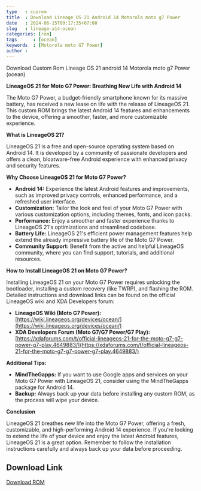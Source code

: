 ```yaml
---
type   : cusrom
title  : Download Lineage OS 21 Android 14 Motorola moto g7 Power
date   : 2024-06-15T09:17:35+07:00
slug   : lineage-a14-ocean
categories: [rom]
tags      : [ocean]
keywords  : [Motorola moto G7 Power]
author : 
---
```


Download Custom Rom Lineage OS 21 android 14 Motorola moto g7 Power (ocean)

**LineageOS 21 for Moto G7 Power: Breathing New Life with Android 14**

The Moto G7 Power, a budget-friendly smartphone known for its massive battery, has received a new lease on life with the release of LineageOS 21. This custom ROM brings the latest Android 14 features and enhancements to the device, offering a smoother, faster, and more customizable experience.

**What is LineageOS 21?**

LineageOS 21 is a free and open-source operating system based on Android 14. It is developed by a community of passionate developers and offers a clean, bloatware-free Android experience with enhanced privacy and security features.

**Why Choose LineageOS 21 for Moto G7 Power?**

* **Android 14:** Experience the latest Android features and improvements, such as improved privacy controls, enhanced performance, and a refreshed user interface.
* **Customization:** Tailor the look and feel of your Moto G7 Power with various customization options, including themes, fonts, and icon packs.
* **Performance:** Enjoy a smoother and faster experience thanks to LineageOS 21's optimizations and streamlined codebase.
* **Battery Life:** LineageOS 21's efficient power management features help extend the already impressive battery life of the Moto G7 Power.
* **Community Support:** Benefit from the active and helpful LineageOS community, where you can find support, tutorials, and additional resources.

**How to Install LineageOS 21 on Moto G7 Power?**

Installing LineageOS 21 on your Moto G7 Power requires unlocking the bootloader, installing a custom recovery (like TWRP), and flashing the ROM. Detailed instructions and download links can be found on the official LineageOS wiki and XDA Developers forum:

* **LineageOS Wiki (Moto G7 Power):** [https://wiki.lineageos.org/devices/ocean/](https://wiki.lineageos.org/devices/ocean/)
* **XDA Developers Forum (Moto G7/G7 Power/G7 Play):** [https://xdaforums.com/t/official-lineageos-21-for-the-moto-g7-g7-power-g7-play.4649883/](https://xdaforums.com/t/official-lineageos-21-for-the-moto-g7-g7-power-g7-play.4649883/)

**Additional Tips:**

* **MindTheGapps:** If you want to use Google apps and services on your Moto G7 Power with LineageOS 21, consider using the MindTheGapps package for Android 14. 
* **Backup:** Always back up your data before installing any custom ROM, as the process will wipe your device.

**Conclusion**

LineageOS 21 breathes new life into the Moto G7 Power, offering a fresh, customizable, and high-performing Android 14 experience. If you're looking to extend the life of your device and enjoy the latest Android features, LineageOS 21 is a great option. Remember to follow the installation instructions carefully and always back up your data before proceeding.


## Download Link
[Download ROM](https://t.me/wahyu6070files/942?single)

